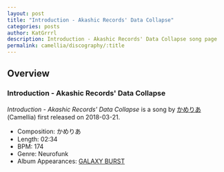 ```yaml
---
layout: post
title: "Introduction - Akashic Records' Data Collapse"
categories: posts
author: KatGrrrl
description: Introduction - Akashic Records' Data Collapse song page
permalink: camellia/discography/:title
---
```


## Overview

### Introduction - Akashic Records' Data Collapse

*Introduction - Akashic Records' Data Collapse* is a song by [かめりあ](<{% link postsWiki/_posts/2023-12-10-camellia.md %}>) (Camellia) first released on 2018-03-21.

* Composition: かめりあ
* Length: 02:34
* BPM: 174
* Genre: Neurofunk
* Album Appearances: [GALAXY BURST](<{% link postsInclude/_posts/camellia/albums/GALAXY-BURST/2023-12-21-GALAXY-BURST.md %}>)
